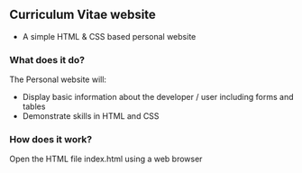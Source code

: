 ## Curriculum Vitae website 
* A simple HTML & CSS based personal website

### What does it do?
The Personal website will:
* Display basic information about the developer / user including forms and tables
* Demonstrate skills in HTML and CSS

### How does it work?
Open the HTML file index.html using a web browser 
